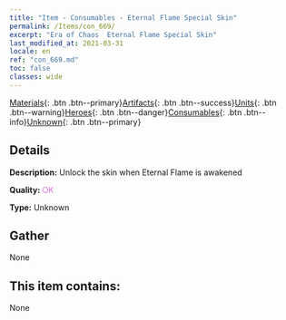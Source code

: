```yaml
---
title: "Item - Consumables - Eternal Flame Special Skin"
permalink: /Items/con_669/
excerpt: "Era of Chaos  Eternal Flame Special Skin"
last_modified_at: 2021-03-31
locale: en
ref: "con_669.md"
toc: false
classes: wide
---
```

 [Materials](/Items/){: .btn .btn--primary}[Artifacts](/Items/Artifacts/){: .btn .btn--success}[Units](/Items/Units/){: .btn .btn--warning}[Heroes](/Items/Heroes/){: .btn .btn--danger}[Consumables](/Items/Consumables/){: .btn .btn--info}[Unknown](/Items/Unknown/){: .btn .btn--primary}

## Details
 **Description:** Unlock the skin when Eternal Flame is awakened

 **Quality:** <span style="color: #DA70D6">OK</span>

 **Type:** Unknown

## Gather

  None

## This item contains:

  None

